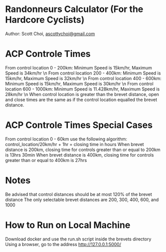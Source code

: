 # Randonneurs Calculator (For the Hardcore Cyclists)

Author: Scott Choi, ascottychoi@gmail.com

# ACP Controle Times
From control location 0 - 200km: Minimum Speed is 15km/hr, Maximum Speed is 34km/hr \n
From control location 200 - 400km: Minimum Speed is 15km/hr, Maximum Speed is 32km/hr \n
From control location 400 - 600km: Minimum Speed is 15km/hr, Maximum Speed is 30km/hr \n
From control location 600 - 1000km: Minimum Speed is 11.428km/hr, Maximum Speed is 28km/hr \n
When control location is greater than the brevet distance, open and close times are the same as if the control location equalled the brevet distance.

# ACP Controle Times Special Cases
From control location 0 - 60km use the following algorithm: control_location/20km/hr + 1hr = closing time in hours
When brevet distance is 200km, closing time for controls greater than or equal to 200km is 13hrs 30min
When brevet distance is 400km, closing time for controls greater than or equal to 400km is 27hrs

# Notes
Be advised that control distances should be at most 120% of the brevet distance
The only selectable brevet distances are 200, 300, 400, 600, and 1000

# How to Run on Local Machine
Download docker and use the run.sh script inside the brevets directory
Using a browser, go to the address http://127.0.0.1:5000/
